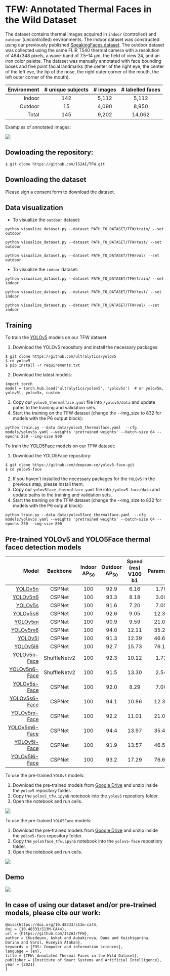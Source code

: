 # TFW: Annotated Thermal Faces in the Wild Dataset
The dataset contains thermal images acquired in `indoor` (controlled) and `outdoor` (uncontrolled) environments. The indoor dataset was constructed using our previously  published [SpeakingFaces dataset](https://github.com/IS2AI/SpeakingFaces). The outdoor dataset was collected using the same FLIR T540 thermal camera with a resolution of 464x348 pixels, a wave-band of 7.5–14 μm, the field of view 24, and an iron color palette. The dataset was manually annotated with face bounding boxes and five point facial landmarks (the center of the right eye, the center of the left eye, the tip of the nose, the right outer corner of the mouth, the left outer corner of the mouth).

| Environment  | # unique subjects | # images | # labelled faces | 
|  ---:| :---: | :---: | :---: | 
| Indoor  | 142  | 5,112  | 5,112  |
| Outdoor  | 15  | 4,090  | 8,950  |
| Total  | 145  | 9,202  | 14,062  |

Examples of annotated images:

<img src="https://github.com/IS2AI/TFW/blob/main/figures/example.png">

## Dowloading the repository:
```
$ git clone https://github.com/IS2AI/TFW.git
```

## Downloading the dataset 
Please sign a consent form to download the dataset.

## Data visualization 
- To visualize the `outdoor` dataset:
```
python visualize_dataset.py --dataset PATH_TO_DATASET/TFW/train/ --set outdoor
```
```
python visualize_dataset.py --dataset PATH_TO_DATASET/TFW/test/ --set outdoor
```
```
python visualize_dataset.py --dataset PATH_TO_DATASET/TFW/val/ --set outdoor
```
- To visualize the `indoor` dataset:
```
python visualize_dataset.py --dataset PATH_TO_DATASET/TFW/train/ --set indoor
```
```
python visualize_dataset.py --dataset PATH_TO_DATASET/TFW/test/ --set indoor
```
```
python visualize_dataset.py --dataset PATH_TO_DATASET/TFW/val/ --set indoor
```
## Training
To train the [YOLOv5](https://github.com/ultralytics/yolov5) models on our TFW dataset: 
1. Download the YOLOv5 repository and install the necessary packages:
```
$ git clone https://github.com/ultralytics/yolov5
$ cd yolov5
$ pip install -r requirements.txt
```
2. Download the latest models:
``` 
import torch
model = torch.hub.load('ultralytics/yolov5', 'yolov5s')  # or yolov5m, yolov5l, yolov5x, custom
```
3. Copy our `yolov5_thermalface.yaml` file into `/yolov5/data` and update paths to the training and validation sets.
4. Start the training on the TFW dataset (change the --img_size to 832 for models with the P6 output block):
```
python train.py --data data/yolov5_thermalface.yaml  --cfg models/yolov5s.yaml --weights 'pretrained weights' --batch-size 64 --epochs 250 --img-size 800 
```

To train the [YOLO5Face](https://github.com/deepcam-cn/yolov5-face) models on our TFW dataset:
1. Download the YOLO5Face repository:
```
$ git clone https://github.com/deepcam-cn/yolov5-face.git
$ cd yolov5-face
```
2. If you haven't installed the necessary packages for the `YOLOv5` in the previous step, please install them.
3. Copy our `yolov5face_thermalface.yaml` file into `/yolov5-face/data` and update paths to the training and validation sets.
4. Start the training on the TFW dataset (change the --img_size to 832 for models with the P6 output block):
```
python train.py --data data/yolov5face_thermalface.yaml  --cfg models/yolov5s.yaml --weights 'pretrained weights' --batch-size 64 --epochs 250 --img-size 800 
```

## Pre-trained YOLOv5 and YOLO5Face thermal facec detection models
| Model  | Backbone | Indoor<br>AP<sub>50 | Outdoor<br>AP<sub>50 | Speed (ms)<br>V100 b1|Params(M)|Flops(G)<br>512x384|
|  ---:| :---: | :---: | :---: | :---: | :---: | :---: | 
| [YOLOv5n](https://drive.google.com/file/d/1liLw59L1L56VJn7KQAHpWMIEuXdN62Yp/view?usp=sharing) | CSPNet  | 100  | 92.9 | 6.16  | 1.76  | 0.99 |  
| [YOLOv5n6](https://drive.google.com/file/d/1UpnnmCRP6rbszu5-sbbeOVTDrqbt1PPo/view?usp=sharing)| CSPNet  | 100  | 93.3 | 8.18  | 3.09  | 1.02 |  
| [YOLOv5s](https://drive.google.com/file/d/10CfN8-IkJhRC2TuPvTrQvA8VwkQupNn7/view?usp=sharing) | CSPNet  | 100  | 91.6 | 7.20  | 7.05  | 3.91 |  
| [YOLOv5s6](https://drive.google.com/file/d/1EP61OMgnAQZghfbOgxjKdcOkYrJyBmFK/view?usp=sharing)| CSPNet  | 100  | 92.6 | 9.05  | 12.31 | 3.88 |  
| [YOLOv5m](https://drive.google.com/file/d/1_4WbN7tCxwhiVgXw718ZBy-DhoxdZIay/view?usp=sharing) | CSPNet  | 100  | 90.9 | 9.59  | 21.04 | 12.07|  
| [YOLOv5m6](https://drive.google.com/file/d/1N8uDiFko_MlVUEGYYwS3VuJT9_5qQw6T/view?usp=sharing)| CSPNet  | 100  | 94.0 | 12.11 | 35.25 | 11.76|  
| [YOLOv5l](https://drive.google.com/file/d/163sCBcGbYNeekZ6KG6iSCDsHolajfu_B/view?usp=sharing) | CSPNet  | 100  | 91.3 | 12.39 | 46.60 | 27.38|  
| [YOLOv5l6](https://drive.google.com/file/d/1D_RvIdaBiqXpmtPRFglkbL5kYKY3dNfZ/view?usp=sharing)| CSPNet  | 100  | 92.7 | 15.73 | 76.16 | 110.2| 
| [YOLOv5n-Face](https://drive.google.com/file/d/1bYJWvI0OJ5evPCVmv0upOAsyld264jV_/view?usp=sharing) |ShuffleNetv2| 100  | 92.3 | 10.12 | 1.72 |1.36|  
| [YOLOv5n6-Face](https://drive.google.com/file/d/1fP0Wi9JQgSGxJDXckyrbAfTHHdFpbKT-/view?usp=sharing)|ShuffleNetv2| 100  | 91.5 | 13.30 | 2.54 |1.38|  
| [YOLOv5s-Face](https://drive.google.com/file/d/1MoUg4r1MCg2qCpnlW9CkTCZpLrBPnWEE/view?usp=sharing) | CSPNet  | 100  | 92.0 | 8.29  | 7.06  | 3.67 |  
| [YOLOv5s6-Face](https://drive.google.com/file/d/1qphk4AInYLhJktO6wlvgvL45XdS1YilE/view?usp=sharing)| CSPNet  | 100  | 94.1 | 10.86 | 12.37 | 3.75 |  
| [YOLOv5m-Face](https://drive.google.com/file/d/1TcbM9CbwsOVNdapFGrR4lHQ8J2s63_6z/view?usp=sharing) | CSPNet  | 100  | 92.2 | 11.01 | 21.04 | 11.58|  
| [YOLOv5m6-Face](https://drive.google.com/file/d/1aFzJoW_X03fN7NRRv1rZPkc4_cFwYUDI/view?usp=sharing)| CSPNet  | 100  | 94.4 | 13.97 | 35.45 | 11.84|
| [YOLOv5l-Face](https://drive.google.com/file/d/1bS_7ZTYDa6KJH1d6oLSZnumIfJU55ZMH/view?usp=sharing) | CSPNet  | 100  | 91.9 | 13.57 | 46.59 | 25.59|
| [YOLOv5l6-Face](https://drive.google.com/file/d/193sqIhipesvrcg1YN9G3_jSdFbjw4eJp/view?usp=sharing)| CSPNet  | 100  | 93.2 | 17.29 | 76.67 | 113.2| 

To use the pre-trained `YOLOv5` models:
  1. Download the pre-trained models from [Google Drive](https://drive.google.com/drive/folders/1W3UXstwJwyIBOJ4wfOgh4zW2G8qkqFzm?usp=sharing) and unzip inside the `yolov5` repository folder.
  2. Copy the `yolov5_tfw.ipynb` notebook into the `yolov5` repostiory folder.
  3. Open the notebook and run cells.
  
<img src="https://github.com/IS2AI/TFW/blob/main/figures/yolov5.png">  

To use the pre-trained `YOLO5Face` models:
  1. Download the pre-trained models from [Google Drive](https://drive.google.com/drive/folders/1FgtfBqMsydm7TugHFze9Bzd7Xc9kjOUp?usp=sharing) and unzip inside the `yolov5-face` repository folder.
  2. Copy the `yolo5face_tfw.ipynb` notebook into the `yolov5-face` repostiory folder.
  3. Open the notebook and run cells.
  
<img src="https://github.com/IS2AI/TFW/blob/main/figures/yolov5_face.png">  
  
## Demo
  <img src="https://github.com/IS2AI/TFW/blob/main/figures/demo.gif">  
  
## In case of using our dataset and/or pre-trained models, please cite our work:
  ```
  @misc{https://doi.org/10.48333/s13m-ca44,
  doi = {10.48333/S13M-CA44},
  url = {https://github.com/IS2AI/TFW},
  author = {Kuzdeuov, Askat and Aubakirova, Dana and Koishigarina, Darina and Varol, Huseyin Atakan},
  keywords = {FOS: Computer and information sciences},
  language = {en},
  title = {TFW: Annotated Thermal Faces in the Wild Dataset},
  publisher = {Institute of Smart Systems and Artificial Intelligence},
  year = {2021}
}
  ```
